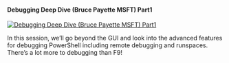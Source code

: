 ﻿#### Debugging Deep Dive (Bruce Payette MSFT) Part1

[![Debugging Deep Dive (Bruce Payette MSFT) Part1](https://i4.ytimg.com/vi/K1oo6U3KvU0/hqdefault.jpg "Debugging Deep Dive (Bruce Payette MSFT) Part1")](https://www.youtube.com/watch?v=K1oo6U3KvU0)

In this session, we’ll go beyond the GUI and look into the advanced features for debugging PowerShell including remote debugging and runspaces. There’s a lot more to debugging than F9!


